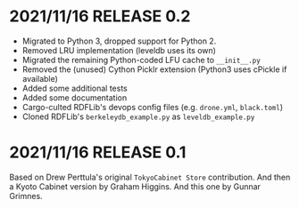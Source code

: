 2021/11/16 RELEASE 0.2
======================
- Migrated to Python 3, dropped support for Python 2.
- Removed LRU implementation (leveldb uses its own)
- Migrated the remaining Python-coded LFU cache to `__init__.py` 
- Removed the (unused) Cython Picklr extension (Python3
  uses cPickle if available)
- Added some additional tests
- Added some documentation
- Cargo-culted RDFLib's devops config files (e.g. `drone.yml`, `black.toml`)
- Cloned RDFLib's `berkeleydb_example.py` as `leveldb_example.py` 

2021/11/16 RELEASE 0.1
======================

Based on Drew Perttula's original `TokyoCabinet Store` contribution.
And then a Kyoto Cabinet version by Graham Higgins.
And this one by Gunnar Grimnes.
